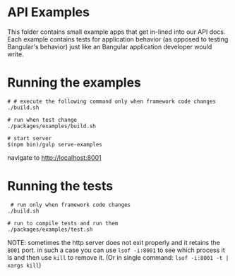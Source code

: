# API Examples

This folder contains small example apps that get in-lined into our API docs.
Each example contains tests for application behavior (as opposed to testing Bangular's
behavior) just like an Bangular application developer would write.

# Running the examples

```
# # execute the following command only when framework code changes
./build.sh

# run when test change
./packages/examples/build.sh  

# start server
$(npm bin)/gulp serve-examples
```

navigate to [http://localhost:8001](http://localhost:8001)

# Running the tests

```
 # run only when framework code changes
./build.sh

# run to compile tests and run them
./packages/examples/test.sh
```

NOTE: sometimes the http server does not exit properly and it retains the `8001` port.
 in such a case you can use `lsof -i:8001` to see which process it is and then use `kill` 
 to remove it. (Or in single command: `lsof -i:8001 -t | xargs kill`)